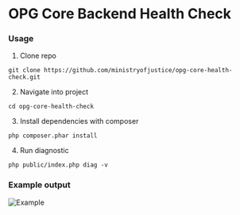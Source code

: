 # OPG Core Backend Health Check

### Usage

1. Clone repo 

```
git clone https://github.com/ministryofjustice/opg-core-health-check.git 
```

2. Navigate into project

```
cd opg-core-health-check
```

3. Install dependencies with composer

```
php composer.phar install
```

4. Run diagnostic

```
php public/index.php diag -v
```

### Example output

![Example](../blob/master/docs/example-output.png?raw=true)

